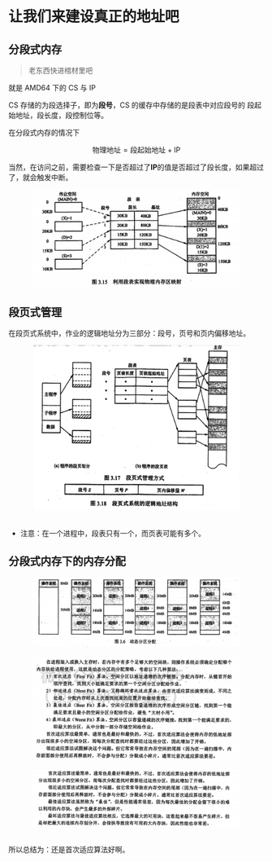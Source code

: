# 让我们来建设真正的地址吧

## 分段式内存

> 老东西快进棺材里吧

就是 AMD64 下的 CS 与 IP

CS 存储的为段选择子，即为**段号**，CS 的缓存中存储的是段表中对应段号的 段起始地址，段长度，段控制位等。

在分段式内存的情况下

$$
\text{物理地址} = \text{段起始地址} + \text{IP}
$$

当然，在访问之前，需要检查一下是否超过了**IP**的值是否超过了段长度，如果超过了，就会触发中断。

<div align="center">
  <img src="./media_10/28.png" alt="28" style="zoom:40%;"/>
</div>

## 段页式管理

在段页式系统中，作业的逻辑地址分为三部分：段号，页号和页内偏移地址。

<div align="center">
  <img src="./media_10/29.png" alt="29" style="zoom:40%;"/>
</div>

<br/>

- 注意：在一个进程中，段表只有一个，而页表可能有多个。

## 分段式内存下的内存分配

<div align="center">
  <img src="./media_11/1.png" alt="1" style="zoom:40%;"/>
</div>

<br/>

<div align="center">
  <img src="./media_11/2.png" alt="2" style="zoom:40%;"/>
</div>

<br/>

<div align="center">
  <img src="./media_11/3.png" alt="3" style="zoom:40%;"/>
</div>

<br/>

所以总结为：还是首次适应算法好啊。

